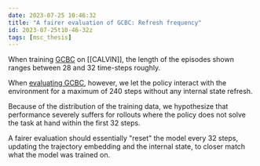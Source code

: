 ```yaml
---
date: 2023-07-25 10:46:32
title: "A fairer evaluation of GCBC: Refresh frequency"
id: 2023-07-25t10-46-32z
tags: [msc_thesis]
---
```


When training [GCBC](2023-07-11t10-17-09z.md) on [[CALVIN]], the length of the
episodes shown ranges between 28 and 32 time-steps roughly.

When [evaluating GCBC](2023-07-11t10-52-26z.md), however, we let the policy
interact with the environment for a maximum of 240 steps without any internal
state refresh.

Because of the distribution of the training data, we hypothesize that
performance severely suffers for rollouts where the policy does not solve the
task at hand within the first 32 steps.

A fairer evaluation should essentially "reset" the model every 32 steps,
updating the trajectory embedding and the internal state, to closer match what
the model was trained on.
